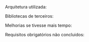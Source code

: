 Arquitetura utilizada:

Bibliotecas de terceiros:

Melhorias se tivesse mais tempo:

Requisitos obrigatórios não concluidos:
